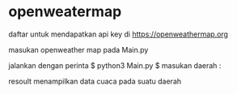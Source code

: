 # openweatermap

daftar untuk mendapatkan api key di https://openweathermap.org

masukan openweather map pada Main.py

jalankan dengan perinta 
$ python3 Main.py
$ masukan daerah :

resoult menampilkan data cuaca pada suatu daerah